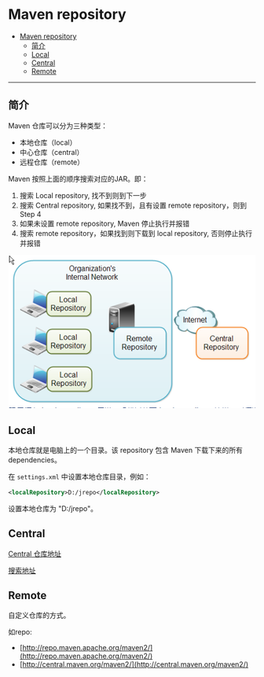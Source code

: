 # Maven repository

- [Maven repository](#maven-repository)
  - [简介](#%e7%ae%80%e4%bb%8b)
  - [Local](#local)
  - [Central](#central)
  - [Remote](#remote)

***

## 简介

Maven 仓库可以分为三种类型：

- 本地仓库（local）
- 中心仓库（central）
- 远程仓库（remote）

Maven 按照上面的顺序搜索对应的JAR。即：

1) 搜索 Local repository, 找不到则到下一步
2) 搜索 Central repository, 如果找不到，且有设置 remote repository，则到Step 4
3) 如果未设置 remote repository, Maven 停止执行并报错
4) 搜索 remote repository，如果找到则下载到 local repository, 否则停止执行并报错

![repository](images/2019-09-29-13-38-11.png)

## Local

本地仓库就是电脑上的一个目录。该 repository 包含 Maven 下载下来的所有dependencies。

在 `settings.xml` 中设置本地仓库目录，例如：

```xml
<localRepository>D:/jrepo</localRepository>
```

设置本地仓库为 "D:/jrepo"。

## Central

[Central 仓库地址](http://repo1.maven.org/maven2/)

[搜索地址](http://search.maven.org/#browse)

## Remote

自定义仓库的方式。

如repo:

- [http://repo.maven.apache.org/maven2/](http://repo.maven.apache.org/maven2/)
- [http://central.maven.org/maven2/](http://central.maven.org/maven2/)
